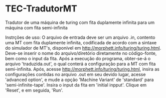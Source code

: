 # TEC-TradutorMT
Tradutor de uma máquina de turing com fita duplamente infinita para um máquina com fita semi-infinita

Instrções de uso:
  O arquivo de entrada deve ser um arquivo .in, contento uma MT com fita duplamente infinita, codificada de acordo com a sintaxe do simulador de MT's, disponível em http://morphett.info/turing/turing.html.
  Deve-se inserir o nome do arquivo/diretório diretamente no código-fonte, bem como o input da fita. 
  Após a execução do programa, obter-se-á o arquivo 'traduzida.out', o qual conterá a configuração para a MT com fita semi-infinita.
  Após, acesse http://morphett.info/turing/turing.html, insira as configurações contidas no arquivo .out em seu devido lugar, acesse 'advanced option', e mude a opção 'Machine Variant' de 'standard' para 'semi-infinite-tape'. Insira o input da fita em 'initial inpput'. Clique em 'Reset', e em seguida, 'Run'.  	
